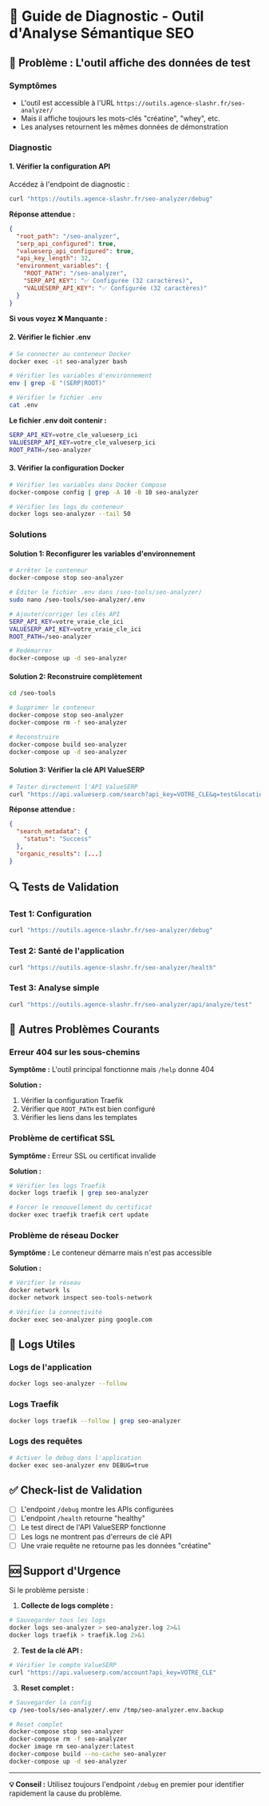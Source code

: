 # 🔧 Guide de Diagnostic - Outil d'Analyse Sémantique SEO

## 🚨 Problème : L'outil affiche des données de test

### Symptômes
- L'outil est accessible à l'URL `https://outils.agence-slashr.fr/seo-analyzer/`
- Mais il affiche toujours les mots-clés "créatine", "whey", etc.
- Les analyses retournent les mêmes données de démonstration

### Diagnostic

#### 1. Vérifier la configuration API

Accédez à l'endpoint de diagnostic :
```bash
curl "https://outils.agence-slashr.fr/seo-analyzer/debug"
```

**Réponse attendue :**
```json
{
  "root_path": "/seo-analyzer",
  "serp_api_configured": true,
  "valueserp_api_configured": true,
  "api_key_length": 32,
  "environment_variables": {
    "ROOT_PATH": "/seo-analyzer",
    "SERP_API_KEY": "✅ Configurée (32 caractères)",
    "VALUESERP_API_KEY": "✅ Configurée (32 caractères)"
  }
}
```

**Si vous voyez ❌ Manquante :**

#### 2. Vérifier le fichier .env

```bash
# Se connecter au conteneur Docker
docker exec -it seo-analyzer bash

# Vérifier les variables d'environnement
env | grep -E "(SERP|ROOT)"

# Vérifier le fichier .env
cat .env
```

**Le fichier .env doit contenir :**
```bash
SERP_API_KEY=votre_cle_valueserp_ici
VALUESERP_API_KEY=votre_cle_valueserp_ici
ROOT_PATH=/seo-analyzer
```

#### 3. Vérifier la configuration Docker

```bash
# Vérifier les variables dans Docker Compose
docker-compose config | grep -A 10 -B 10 seo-analyzer

# Vérifier les logs du conteneur
docker logs seo-analyzer --tail 50
```

### Solutions

#### Solution 1: Reconfigurer les variables d'environnement

```bash
# Arrêter le conteneur
docker-compose stop seo-analyzer

# Éditer le fichier .env dans /seo-tools/seo-analyzer/
sudo nano /seo-tools/seo-analyzer/.env

# Ajouter/corriger les clés API
SERP_API_KEY=votre_vraie_cle_ici
VALUESERP_API_KEY=votre_vraie_cle_ici
ROOT_PATH=/seo-analyzer

# Redémarrer
docker-compose up -d seo-analyzer
```

#### Solution 2: Reconstruire complètement

```bash
cd /seo-tools

# Supprimer le conteneur
docker-compose stop seo-analyzer
docker-compose rm -f seo-analyzer

# Reconstruire
docker-compose build seo-analyzer
docker-compose up -d seo-analyzer
```

#### Solution 3: Vérifier la clé API ValueSERP

```bash
# Tester directement l'API ValueSERP
curl "https://api.valueserp.com/search?api_key=VOTRE_CLE&q=test&location=France&hl=fr&gl=fr"
```

**Réponse attendue :**
```json
{
  "search_metadata": {
    "status": "Success"
  },
  "organic_results": [...]
}
```

## 🔍 Tests de Validation

### Test 1: Configuration
```bash
curl "https://outils.agence-slashr.fr/seo-analyzer/debug"
```

### Test 2: Santé de l'application
```bash
curl "https://outils.agence-slashr.fr/seo-analyzer/health"
```

### Test 3: Analyse simple
```bash
curl "https://outils.agence-slashr.fr/seo-analyzer/api/analyze/test"
```

## 🐛 Autres Problèmes Courants

### Erreur 404 sur les sous-chemins

**Symptôme :** L'outil principal fonctionne mais `/help` donne 404

**Solution :**
1. Vérifier la configuration Traefik
2. Vérifier que `ROOT_PATH` est bien configuré
3. Vérifier les liens dans les templates

### Problème de certificat SSL

**Symptôme :** Erreur SSL ou certificat invalide

**Solution :**
```bash
# Vérifier les logs Traefik
docker logs traefik | grep seo-analyzer

# Forcer le renouvellement du certificat
docker exec traefik traefik cert update
```

### Problème de réseau Docker

**Symptôme :** Le conteneur démarre mais n'est pas accessible

**Solution :**
```bash
# Vérifier le réseau
docker network ls
docker network inspect seo-tools-network

# Vérifier la connectivité
docker exec seo-analyzer ping google.com
```

## 📝 Logs Utiles

### Logs de l'application
```bash
docker logs seo-analyzer --follow
```

### Logs Traefik
```bash
docker logs traefik --follow | grep seo-analyzer
```

### Logs des requêtes
```bash
# Activer le debug dans l'application
docker exec seo-analyzer env DEBUG=true
```

## ✅ Check-list de Validation

- [ ] L'endpoint `/debug` montre les APIs configurées
- [ ] L'endpoint `/health` retourne "healthy"
- [ ] Le test direct de l'API ValueSERP fonctionne
- [ ] Les logs ne montrent pas d'erreurs de clé API
- [ ] Une vraie requête ne retourne pas les données "créatine"

## 🆘 Support d'Urgence

Si le problème persiste :

1. **Collecte de logs complète :**
```bash
# Sauvegarder tous les logs
docker logs seo-analyzer > seo-analyzer.log 2>&1
docker logs traefik > traefik.log 2>&1
```

2. **Test de la clé API :**
```bash
# Vérifier le compte ValueSERP
curl "https://api.valueserp.com/account?api_key=VOTRE_CLE"
```

3. **Reset complet :**
```bash
# Sauvegarder la config
cp /seo-tools/seo-analyzer/.env /tmp/seo-analyzer.env.backup

# Reset complet
docker-compose stop seo-analyzer
docker-compose rm -f seo-analyzer
docker image rm seo-analyzer:latest
docker-compose build --no-cache seo-analyzer
docker-compose up -d seo-analyzer
```

---

**💡 Conseil :** Utilisez toujours l'endpoint `/debug` en premier pour identifier rapidement la cause du problème. 